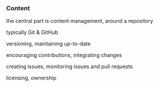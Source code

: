 ### Content

the central part is content management, around a repository

typically Git & GitHub

versioning, maintaining up-to-date

encouraging contributions, integrating changes

creating issues, monitoring issues and pull requests

licensing, ownership

